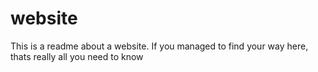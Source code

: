 website
=======
This is a readme about a website.
If you managed to find your way here, thats really all you need to know
